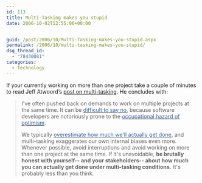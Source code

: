 ```yaml
---
id: 113
title: Multi-Tasking makes you stupid
date: 2006-10-02T12:55:06+00:00


guid: /post/2006/10/Multi-Tasking-makes-you-stupid.aspx
permalink: /2006/10/multi-tasking-makes-you-stupid/
dsq_thread_id:
  - "78430081"
categories:
  - Technology
---
```

<p>If your currently working on more than one project take a couple of minutes to read Jeff Atwoord&rsquo;s <a href="http://www.codinghorror.com/blog/archives/000691.html">post on multi-tasking</a>. He concludes with:</p>
<blockquote dir="ltr" style="MARGIN-RIGHT: 0px">
<p>I've often pushed back on demands to work on multiple projects at the same time. It can be <a href="http://www.codinghorror.com/blog/archives/000109.html"><font color="#355ea0">difficult to say no</font></a>, because software developers are notoriously prone to the <a href="http://www.codinghorror.com/blog/archives/000284.html"><font color="#355ea0">occupational hazard of optimism</font></a>. 
<p>We typically <a href="http://www.codinghorror.com/blog/archives/000626.html"><font color="#355ea0">overestimate how much we'll actually get done</font></a>, and multi-tasking exaggerates our own internal biases even more. Whenever possible, avoid interruptions and avoid working on more than one project at the same time. If it's unavoidable, <b>be brutally honest with yourself-- and your stakeholders-- about how much you can actually get done under multi-tasking conditions.</b> It's probably less than you think. </p></blockquote>
<p dir="ltr">&nbsp;</p>